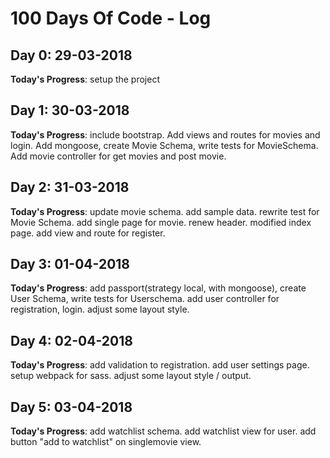 # 100 Days Of Code - Log

## Day 0: 29-03-2018

**Today's Progress**: setup the project

## Day 1: 30-03-2018

**Today's Progress**: include bootstrap. Add views and routes for movies and login. Add mongoose, create Movie Schema, write tests for MovieSchema. Add movie controller for get movies and post movie.

## Day 2: 31-03-2018

**Today's Progress**: update movie schema. add sample data. rewrite test for Movie Schema. add single page for movie. renew header. modified index page. add view and route for register.

## Day 3: 01-04-2018

**Today's Progress**: add passport(strategy local, with mongoose), create User Schema, write tests for Userschema. add user controller for registration, login. adjust some layout style.

## Day 4: 02-04-2018

**Today's Progress**: add validation to registration. add user settings page. setup webpack for sass. adjust some layout style / output.

## Day 5: 03-04-2018

**Today's Progress**: add watchlist schema. add watchlist view for user. add button "add to watchlist" on singlemovie view.
